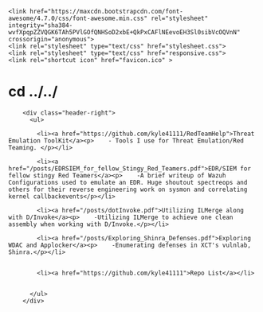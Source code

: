 <html>
<style>
footer {text-align: center;}
h2 {font-size: 12px;}
</style>
  <head>
    <meta charset="utf-8">
    <meta name="viewport" content="width=device-width, initial-scale=1.0">

    <link href="https://maxcdn.bootstrapcdn.com/font-awesome/4.7.0/css/font-awesome.min.css" rel="stylesheet" integrity="sha384-wvfXpqpZZVQGK6TAh5PVlGOfQNHSoD2xbE+QkPxCAFlNEevoEH3Sl0sibVcOQVnN" crossorigin="anonymous">
    <link rel="stylesheet" type="text/css" href="stylesheet.css">
    <link rel="stylesheet" type="text/css" href="responsive.css">
    <link rel="shortcut icon" href="favicon.ico" >




        
<h1><span class="fa-stack fa-lg"><i class="fa fa-square fa-stack-2x"></i><i class="fa fa-terminal fa-stack-1x fa-inverse"></i></span>  cd ../../</h1>

        <div class="header-right">
          <ul>
            
            <li><a href="https://github.com/kyle41111/RedTeamHelp">Threat Emulation ToolKit</a><p>    - Tools I use for Threat Emulation/Red Teaming. </p></li>
            
            <li><a href="/posts/EDRSIEM_for_fellow_Stingy_Red_Teamers.pdf">EDR/SIEM for fellow stingy Red Teamers</a><p>    -A brief writeup of Wazuh Configurations used to emulate an EDR. Huge shoutout spectreops and others for their reverse engineering work on sysmon and correlating kernel callbackevents</p></li>
            
            <li><a href="/posts/dotInvoke.pdf">Utilizing ILMerge along with D/Invoke</a><p>    -Utilizing ILMerge to achieve one clean assembly when working with D/Invoke.</p></li>
            
            <li><a href="/posts/Exploring_Shinra_Defenses.pdf">Exploring WDAC and Applocker</a><p>    -Enumerating defenses in XCT's vulnlab, Shinra.</p></li>
            

            <li><a href="https://github.com/kyle41111">Repo List</a></li>
            
            
          </ul>
        </div>
